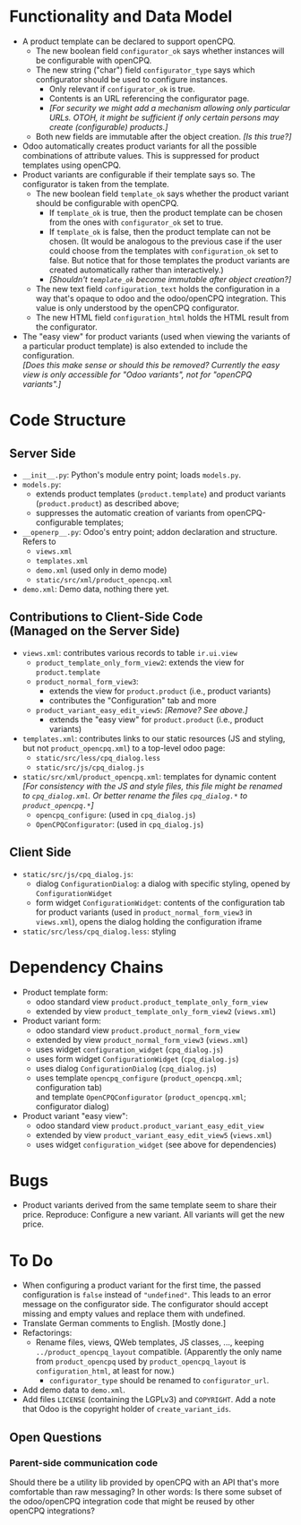 Functionality and Data Model
============================

- A product template can be declared to support openCPQ.
  - The new boolean field `configurator_ok` says whether instances will be
    configurable with openCPQ.
  - The new string ("char") field `configurator_type` says which configurator
    should be used to configure instances.
    - Only relevant if `configurator_ok` is true.
    - Contents is an URL referencing the configurator page.
    - *[For security we might add a mechanism allowing only particular URLs.
      OTOH, it might be sufficient if only certain persons may create
      (configurable) products.]*
  - Both new fields are immutable after the object creation.
    *[Is this true?]*
- Odoo automatically creates product variants for all the possible combinations
  of attribute values.  This is suppressed for product templates using openCPQ.
- Product variants are configurable if their template says so.
  The configurator is taken from the template.
  - The new boolean field `template_ok` says whether the product variant should
    be configurable with openCPQ.
    - If `template_ok` is true, then the product template can be chosen from the
      ones with `configurator_ok` set to true.
    - If `template_ok` is false, then the product template can not be chosen.
      (It would be analogous to the previous case if the user could
      choose from the templates with `configuration_ok` set to false.  But
      notice that for those templates the product variants are created
      automatically rather than interactively.)
    - *[Shouldn't `template_ok` become immutable after object creation?]*
  - The new text field `configuration_text` holds the configuration in a
    way that's opaque to odoo and the odoo/openCPQ integration.  This value is
    only understood by the openCPQ configurator.
  - The new HTML field `configuration_html` holds the HTML result from the
    configurator.
- The "easy view" for product variants (used when viewing the variants of a
  particular product template) is also extended to include the configuration.
  <br>
  *[Does this make sense or should this be removed?  Currently the easy view
  is only accessible for "Odoo variants", not for "openCPQ variants".]*


Code Structure
==============

Server Side
-----------

- `__init__.py`: Python's module entry point; loads `models.py`.
- `models.py`:
  - extends product templates (`product.template`) and product
    variants (`product.product`) as described above;
  - suppresses the automatic creation of variants from openCPQ-configurable
    templates;
- `__openerp__.py`: Odoo's entry point; addon declaration and structure.<br>
  Refers to
  - `views.xml`
  - `templates.xml`
  - `demo.xml` (used only in demo mode)
  - `static/src/xml/product_opencpq.xml`
- `demo.xml`:  Demo data, nothing there yet.


Contributions to Client-Side Code<br>(Managed on the Server Side)
-----------------------------------------------------------------

- `views.xml`:
  contributes various records to table `ir.ui.view`
  - `product_template_only_form_view2`:
	extends the view for `product.template`
  - `product_normal_form_view3`:
	- extends the view for `product.product` (i.e., product variants)
	- contributes the "Configuration" tab and more
  - `product_variant_easy_edit_view5`: *[Remove? See above.]*
	 - extends the "easy view" for `product.product` (i.e., product variants)
- `templates.xml`:
  contributes links to our static resources (JS and styling, but not
  `product_opencpq.xml`) to a top-level odoo page:
  - `static/src/less/cpq_dialog.less`
  - `static/src/js/cpq_dialog.js`
- `static/src/xml/product_opencpq.xml`:
  templates for dynamic content
  <br>
  <em>[For consistency with the JS and style files, this file might be renamed
  to `cpq_dialog.xml`.  Or better rename the files `cpq_dialog.*` to
  `product_opencpq.*`]</em>
  - `opencpq_configure`: (used in `cpq_dialog.js`)
  - `OpenCPQConfigurator`: (used in `cpq_dialog.js`)


Client Side
-----------

- `static/src/js/cpq_dialog.js`:
  - dialog `ConfigurationDialog`: a dialog with specific styling, opened by
    `ConfigurationWidget`
  - form widget `ConfigurationWidget`:
    contents of the configuration tab for product variants
    (used in `product_normal_form_view3` in `views.xml`),
    opens the dialog holding the configuration iframe
- `static/src/less/cpq_dialog.less`: styling


Dependency Chains
=================

- Product template form:
  - odoo standard view `product.product_template_only_form_view`
  - extended by view `product_template_only_form_view2` (`views.xml`)
- Product variant form:
  - odoo standard view `product.product_normal_form_view`
  - extended by view `product_normal_form_view3` (`views.xml`)
  - uses widget `configuration_widget` (`cpq_dialog.js`)
  - uses form widget `ConfigurationWidget` (`cpq_dialog.js`)
  - uses dialog `ConfigurationDialog` (`cpq_dialog.js`)
  - uses template `opencpq_configure`
    (`product_opencpq.xml`; configuration tab)
    <br>and template `OpenCPQConfigurator`
    (`product_opencpq.xml`; configurator dialog)
- Product variant "easy view":
  - odoo standard view `product.product_variant_easy_edit_view`
  - extended by view `product_variant_easy_edit_view5` (`views.xml`)
  - uses widget `configuration_widget` (see above for dependencies)


Bugs
====

- Product variants derived from the same template seem to share their price.
  Reproduce: Configure a new variant.  All variants will get the new price.

To Do
=====

- When configuring a product variant for the first time, the passed
  configuration is `false` instead of `"undefined"`.
  This leads to an error message on the configurator side.
  The configurator should accept missing and empty values and replace them with
  undefined.
- Translate German comments to English. [Mostly done.]
- Refactorings:
  - Rename files, views, QWeb templates, JS classes, ...,
    keeping `../product_opencpq_layout` compatible.
    (Apparently the only name from `product_opencpq` used by
    `product_opencpq_layout` is `configuration_html`, at least for now.)
    - `configurator_type` should be renamed to `configurator_url`.
- Add demo data to `demo.xml`.
- Add files `LICENSE` (containing the LGPLv3) and `COPYRIGHT`.
  Add a note that Odoo is the copyright holder of `create_variant_ids`.

Open Questions
--------------

### Parent-side communication code

Should there be a utility lib provided by openCPQ with an API that's more
comfortable than raw messaging?  In other words: Is there some subset of the
odoo/openCPQ integration code that might be reused by other openCPQ integrations?
